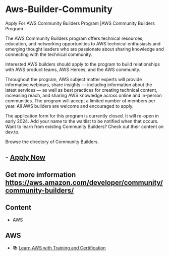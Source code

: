 # Aws-Builder-Community
Apply For AWS Community Builders Program |AWS Community Builders Program

The AWS Community Builders program offers technical resources, education, and networking opportunities to AWS technical enthusiasts and emerging thought leaders who are passionate about sharing knowledge and connecting with the technical community.

Interested AWS builders should apply to the program to build relationships with AWS product teams, AWS Heroes, and the AWS community.

Throughout the program, AWS subject matter experts will provide informative webinars, share insights — including information about the latest services — as well as best practices for creating technical content, increasing reach, and sharing AWS knowledge across online and in-person communities. The program will accept a limited number of members per year. All AWS builders are welcome and encouraged to apply.

The application form for this program is currently closed. It will re-open in early 2024. Add your name to the waitlist to be notified when that occurs.
Want to learn from existing Community Builders? Check out their content on dev.to.

Browse the directory of Community Builders.

## - [Apply Now](#https://bit.ly/3RYxAq7)

## Get more imformation   https://aws.amazon.com/developer/community/community-builders/


## Content

- [AWS](#aws)

## AWS

- :books: [Learn AWS with Training and Certification](https://aws.amazon.com/training/)
